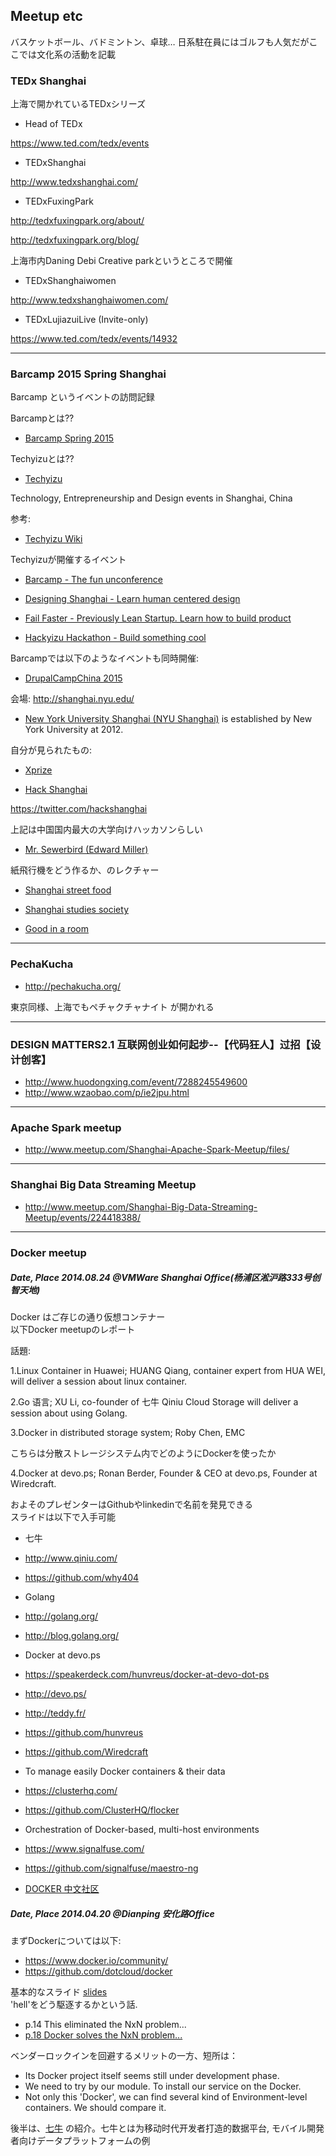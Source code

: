 ## Meetup etc

バスケットボール、バドミントン、卓球… 日系駐在員にはゴルフも人気だがここでは文化系の活動を記載


### TEDx Shanghai
上海で開かれているTEDxシリーズ

- Head of TEDx

https://www.ted.com/tedx/events

- TEDxShanghai

http://www.tedxshanghai.com/



- TEDxFuxingPark

http://tedxfuxingpark.org/about/

http://tedxfuxingpark.org/blog/

上海市内Daning Debi Creative parkというところで開催

- TEDxShanghaiwomen

http://www.tedxshanghaiwomen.com/



- TEDxLujiazuiLive (Invite-only)

https://www.ted.com/tedx/events/14932

---

### Barcamp 2015 Spring Shanghai

Barcamp というイベントの訪問記録

Barcampとは??

- [Barcamp Spring 2015 ](http://www.techyizu.org/events/barcamp-spring-2015/)


Techyizuとは??

- [Techyizu](http://www.techyizu.org/)

Technology, Entrepreneurship and Design events in Shanghai, China

参考:

- [Techyizu Wiki](http://work.techyizu.org/index.php?title=Main_Page)


Techyizuが開催するイベント

- [Barcamp - The fun unconference](http://work.techyizu.org/index.php?title=Barcamp)

- [Designing Shanghai - Learn human centered design](http://work.techyizu.org/index.php?title=Designing)


- [Fail Faster - Previously Lean Startup. Learn how to build product](http://work.techyizu.org/index.php?title=Fail_Faster)


- [Hackyizu Hackathon - Build something cool](http://work.techyizu.org/index.php?title=Hackyizu)


Barcampでは以下のようなイベントも同時開催:

- [DrupalCampChina 2015](http://www.meetup.com/meetup-group-FbXBPLZQ/events/220986330/)


会場:
http://shanghai.nyu.edu/

- [New York University Shanghai (NYU Shanghai)](http://en.wikipedia.org/wiki/New_York_University_Shanghai) is established by New York University at 2012.


自分が見られたもの:

- [Xprize](http://www.xprize.org/)


- [Hack Shanghai](http://www.hackshanghai.com/)

https://twitter.com/hackshanghai

上記は中国国内最大の大学向けハッカソンらしい

- [Mr. Sewerbird (Edward Miller)](http://sewerbird.github.io/)

紙飛行機をどう作るか、のレクチャー

- [Shanghai street food](http://annagreenspan.com/)

- [Shanghai studies society](http://shanghaistudies.net/)

- [Good in a room](http://goodinaroom.com/)

---
### PechaKucha

- http://pechakucha.org/

東京同様、上海でもペチャクチャナイト が開かれる

---
### DESIGN MATTERS2.1 互联网创业如何起步--【代码狂人】过招【设计创客】

- http://www.huodongxing.com/event/7288245549600
- http://www.wzaobao.com/p/ie2jpu.html

---
### Apache Spark meetup

- http://www.meetup.com/Shanghai-Apache-Spark-Meetup/files/

---
### Shanghai Big Data Streaming Meetup

- http://www.meetup.com/Shanghai-Big-Data-Streaming-Meetup/events/224418388/

---
### Docker meetup

##### Date, Place 2014.08.24 @VMWare Shanghai Office(杨浦区淞沪路333号创智天地)

Docker はご存じの通り仮想コンテナー<br>
以下Docker meetupのレポート

話題:

1.Linux Container in Huawei; HUANG Qiang, container expert from HUA WEI, will deliver a session about linux container.

2.Go 语言; XU Li, co-founder of 七牛 Qiniu Cloud Storage will deliver a session about using Golang.

3.Docker in distributed storage system; Roby Chen, EMC

こちらは分散ストレージシステム内でどのようにDockerを使ったか

4.Docker at devo.ps; Ronan Berder, Founder & CEO at devo.ps, Founder at Wiredcraft.

およそのプレゼンターはGithubやlinkedinで名前を発見できる<br>
スライドは以下で入手可能

- 七牛
- http://www.qiniu.com/
- https://github.com/why404


- Golang
- http://golang.org/
- http://blog.golang.org/


- Docker at devo.ps
- https://speakerdeck.com/hunvreus/docker-at-devo-dot-ps
- http://devo.ps/
- http://teddy.fr/
- https://github.com/hunvreus
- https://github.com/Wiredcraft


- To manage easily Docker containers & their data
- https://clusterhq.com/
- https://github.com/ClusterHQ/flocker


- Orchestration of Docker-based, multi-host environments
- https://www.signalfuse.com/
- https://github.com/signalfuse/maestro-ng


- [DOCKER 中文社区](https://www.dockboard.org/)




##### Date, Place 2014.04.20 @Dianping 安化路Office

まずDockerについては以下:

- https://www.docker.io/community/
- https://github.com/dotcloud/docker

基本的なスライド [slides](http://www.slideshare.net/search/slideshow?searchfrom=header&q=Docker) <br>
'hell'をどう駆逐するかという話.

- p.14 This eliminated the NxN problem...
- [p.18 Docker solves the NxN problem...](http://www.slideshare.net/dotCloud/why-docker?qid=74992213-fe99-4a21-993d-421c16de4aa4&v=qf1&b=&from_search=1)



ベンダーロックインを回避するメリットの一方、短所は：

- Its Docker project itself seems still under development phase.
- We need to try by our module. To install our service on the Docker.
- Not only this 'Docker', we can find several kind of Environment-level containers. We should compare it.

後半は、[七牛](http://www.qiniu.com/) の紹介。七牛とは为移动时代开发者打造的数据平台, モバイル開発者向けデータプラットフォームの例
